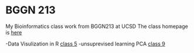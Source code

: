 # BGGN 213

My Bioinformatics class work from BGGN213 at UCSD
The class homepage is [here](https://bioboot.github.io/bggn213_S18/)

-Data Visulization in R [class 5](https://github.com/xth20170/bggn213/tree/master/class5)
-unsuprevised learning PCA [class 9](https://github.com/xth20170/bggn213/tree/master/bioinformatics%20Class%209)
